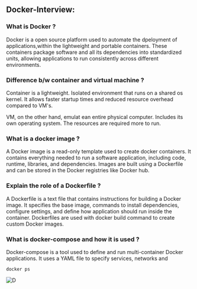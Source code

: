 
## Docker-Interview:  

### What is Docker ?
  
Docker is a open source platform used to automate the dpeloyment of applications,within the lightweight and portable containers.
These containers package software and all its dependencies into standardized units, allowing applications to run consistently across different environments.

### Difference b/w container and virtual machine ?

Container is a lightweight.
Isolated environment that runs on a shared os kernel.
It allows faster startup times and reduced resource overhead compared to VM's.

VM, on the other hand, emulat ean entire physical computer.
Includes its own operating system.
The resources are required more to run.

### What is a docker image ?

A Docker image is a read-only template used to create docker containers.
It contains everything needed to run a software application, including code, runtime, libraries, and dependencies.
Images are built using a Dockerfile and can be stored in the Docker registries like Docker hub.

### Explain the role of a Dockerfile ?

A Dockerfile is a text file that contains instructions for building a Docker image.
It specifies the base image, commands to install dependencies, configure settings, and define how application should run inside the container.
Dockerfiles are used with docker build command to create custom Docker images.

### What is docker-compose and how it is used ?

Docker-compose is a tool used to define and run multi-container Docker applications.
It uses a YAML file to specify services, networks and 


```
docker ps
```

![D](https://www.cherryservers.com/v3/assets/blog/2021-10-13/01.png)
